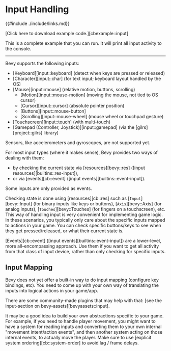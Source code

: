 # Input Handling

{{#include ./include/links.md}}

[Click here to download example code.][cbexample::input]

This is a complete example that you can run. It will print all input activity
to the console.

---

Bevy supports the following inputs:
  - [Keyboard][input::keyboard] (detect when keys are pressed or released)
  - [Character][input::char] (for text input; keyboard layout handled by the OS)
  - [Mouse][input::mouse] (relative motion, buttons, scrolling)
    - [Motion][input::mouse-motion] (moving the mouse, not tied to OS cursor)
    - [Cursor][input::cursor] (absolute pointer position)
    - [Buttons][input::mouse-button]
    - [Scrolling][input::mouse-wheel] (mouse wheel or touchpad gesture)
  - [Touchscreen][input::touch] (with multi-touch)
  - [Gamepad (Controller, Joystick)][input::gamepad] (via the [gilrs][project::gilrs] library)

Sensors, like accelerometers and gyroscopes, are not supported yet.

For most input types (where it makes sense), Bevy provides two ways of
dealing with them:
  - by checking the current state via [resources][bevy::res] ([input resources][builtins::res-input]),
  - or via [events][cb::event] ([input events][builtins::event-input]).

Some inputs are only provided as events.

Checking state is done using [resources][cb::res] such as
[`Input`][bevy::Input] (for binary inputs like keys or buttons),
[`Axis`][bevy::Axis] (for analog inputs), [`Touches`][bevy::Touches]
(for fingers on a touchscreen), etc. This way of handling input is very
convenient for implementing game logic. In these scenarios, you typically
only care about the specific inputs mapped to actions in your game. You can
check specific buttons/keys to see when they get pressed/released, or what
their current state is.

[Events][cb::event] ([input events][builtins::event-input]) are a lower-level,
more all-encompassing approach. Use them if you want to get all activity
from that class of input device, rather than only checking for specific inputs.

## Input Mapping

Bevy does not yet offer a built-in way to do input mapping (configure key
bindings, etc). You need to come up with your own way of translating the
inputs into logical actions in your game/app.

There are some community-made plugins that may help with that: [see the
input-section on bevy-assets][bevyassets::input].

It may be a good idea to build your own abstractions specific to your
game. For example, if you need to handle player movement, you might want to
have a system for reading inputs and converting them to your own internal
"movement intent/action events", and then another system acting on those
internal events, to actually move the player. Make sure to use [explicit
system ordering][cb::system-order] to avoid lag / frame delays.
